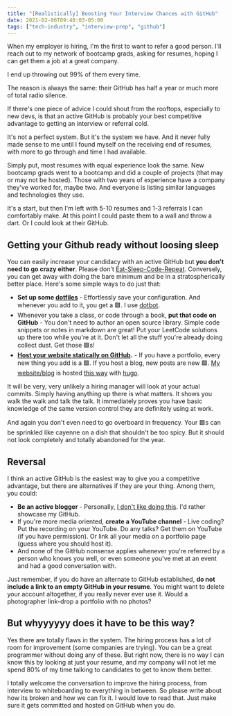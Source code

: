 ```yaml
---
title: "[Realistically] Boosting Your Interview Chances with GitHub"
date: 2021-02-06T09:40:03-05:00
tags: ["tech-industry", "interview-prep", "github"]
---
```


When my employer is hiring, I'm the first to want to refer a good person. I'll reach out to my network of bootcamp grads, asking for resumes, hoping I can get them a job at a great company.

I end up throwing out 99% of them every time.

The reason is always the same: their GitHub has half a year or much more of total radio silence.

If there's one piece of advice I could shout from the rooftops, especially to new devs, is that an active GitHub is probably your best competitive advantage to getting an interview or referral cold.

It's not a perfect system. But it's the system we have. And it never fully made sense to me until I found myself on the receiving end of resumes, with more to go through and time I had available.

Simply put, most resumes with equal experience look the same. New bootcamp grads went to a bootcamp and did a couple of projects (that may or may not be hosted). Those with two years of experience have a company they've worked for, maybe two. And everyone is listing similar languages and technologies they use.

It's a start, but then I'm left with 5-10 resumes and 1-3 referrals I can comfortably make. At this point I could paste them to a wall and throw a dart. Or I could look at their GitHub.

## Getting your Github ready without loosing sleep

You can easily increase your candidacy with an active GitHub but **you don't need to go crazy either**. Please don't [Eat-Sleep-Code-Repeat](https://medium.com/@iamtjah/eat-sleep-code-repeat-please-dont-f1453659d703). Conversely, you can get away with doing the bare minimum and be in a stratospherically better place. Here's some simple ways to do just that:

* **Set up some [dotfiles](https://missing.csail.mit.edu/2020/command-line/#dotfiles)** - Effortlessly save your configuration. And whenever you add to it, you get a 🟩. I use [dotbot](https://github.com/anishathalye/dotbot).
* Whenever you take a class, or code through a book, **put that code on GitHub** - You don't need to author an open source library. Simple code snippets or notes in markdown are great! Put your LeetCode solutions up there too while you're at it. Don't let all the stuff you're already doing collect dust. Get those 🟩s!
* **[Host your website statically on GitHub](https://pages.github.com/).** - If you have a portfolio, every new thing you add is a 🟩. If you host a blog, new posts are new 🟩. [My website/blog](https://nickpalenchar.com) is hosted [this way](https://github.com/nickpalenchar/nickpalenchar) with [hugo](https://hugo.io).

It will be very, very unlikely a hiring manager will look at your actual commits. Simply having anything up there is what matters. It shows you walk the walk and talk the talk. It immediately proves you have basic knowledge of the same version control they are definitely using at work.

And again you don't even need to go overboard in frequency. Your 🟩s can be sprinkled like cayenne on a dish that shouldn't be too spicy. But it should not look completely and totally abandoned for the year.

## Reversal 

I think an active GitHub is the easiest way to give you a competitive advantage, but there are alternatives if they are your thing. Among them, you could:

* **Be an active blogger** - Personally, [I don't like doing this](https://nickpalenchar.com/worst-blogging-advice/). I'd rather showcase my GitHub.
* If you're more media oriented, **create a YouTube channel** - Live coding? Put the recording on your YouTube. Do any talks? Get them on YouTube (if you have permission). Or link all your media on a portfolio page (guess where you should host it).
* And none of the GitHub nonsense applies whenever you're referred by a person who knows you well, or even someone you've met at an event and had a good conversation with.

Just remember, if you do have an alternate to GitHub established, **do not include a link to an empty GitHub in your resume**. You might want to delete your account altogether, if you really never ever use it. Would a photographer link-drop a portfolio with no photos?

## But whyyyyyy does it have to be this way? 

Yes there are totally flaws in the system. The hiring process has a lot of room for improvement (some companies are trying). You can be a great programmer without doing any of these. But right now, there is no way I can know this by looking at just your resume, and my company will not let me spend 80% of my time talking to candidates to get to know them better.

I totally welcome the conversation to improve the hiring process, from interview to whiteboarding to everything in between. So please write about how its broken and how we can fix it. I would love to read that. Just make sure it gets committed and hosted on GitHub when you do.